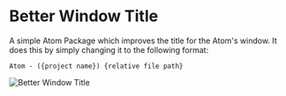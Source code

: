 # Better Window Title

A simple Atom Package which improves the title for the Atom's window.
It does this by simply changing it to the following format:

```
Atom - ({project name}) {relative file path}
```

![Better Window Title](https://i.imgur.com/sAmsP8F.png)
